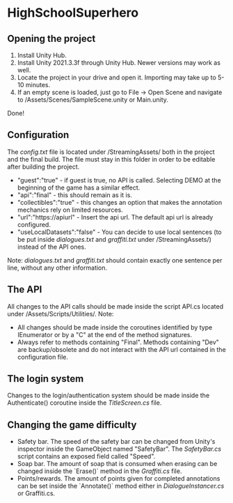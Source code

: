 # HighSchoolSuperhero

<h2>Opening the project</h2>
<ol>
  <li>Install Unity Hub.</li>
  <li>Install Unity 2021.3.3f through Unity Hub. Newer versions may work as well.</li>
  <li>Locate the project in your drive and open it. Importing may take up to 5-10 minutes.</li>
  <li>If an empty scene is loaded, just go to File -> Open Scene and navigate to /Assets/Scenes/SampleScene.unity or Main.unity.</li>
</ol>
Done!

<h2>Configuration</h2>
The <i>config.txt</i> file is located under /StreamingAssets/ both in the project and the final build. The file must stay in this folder in order to be editable after building the project.

<ul>
	<li>"guest":"true" - if guest is true, no API is called. Selecting DEMO at the beginning of the game has a similar effect.</li>
<li>"api":"final" - this should remain as it is.</li>
<li>"collectibles":"true" - this changes an option that makes the annotation mechanics rely on limited resources.</li>
	<li>"url":"https://apiurl" - Insert the api url. The default api url is already configured.</li>
<li>"useLocalDatasets":"false" - You can decide to use local sentences (to be put inside <i>dialogues.txt</i> and <i>graffiti.txt</i> under /StreamingAssets/) instead of the API ones.</li>
	</ul>
Note: <i>dialogues.txt</i> and <i>graffiti.txt</i> should contain exactly one sentence per line, without any other information.

<h2>The API</h2>
All changes to the API calls should be made inside the script API.cs located under /Assets/Scripts/Utilities/. Note:
<ul>
<li>All changes should be made inside the coroutines identified by type IEnumerator or by a "C" at the end of the method signatures.</li>
<li>Always refer to methods containing "Final". Methods containing "Dev" are backup/obsolete and do not interact with the API url contained in the configuration file.</li>
</ul>

<h2>The login system</h2>
Changes to the login/authentication system should be made inside the Authenticate() coroutine inside the <i>TitleScreen.cs</i> file.

<h2>Changing the game difficulty</h2>
<ul>
<li>Safety bar. The speed of the safety bar can be changed from Unity's inspector inside the GameObject named "SafetyBar". The <i>SafetyBar.cs</i> script contains an exposed field called "Speed".</li>
<li>Soap bar. The amount of soap that is consumed when erasing can be changed inside the `Erase()` method in the <i>Graffiti.cs</i> file.</li>
<li>Points/rewards. The amount of points given for completed annotations can be set inside the `Annotate()` method either in <i>DialogueInstancer.cs</i> or Graffiti.cs.</li>
</ul>
